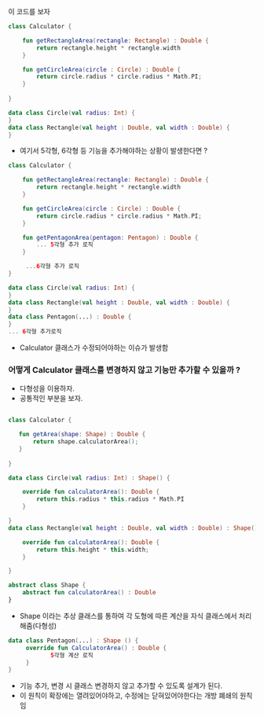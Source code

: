 이 코드를 보자 

```kotlin
class Calculator {

    fun getRectangleArea(rectangle: Rectangle) : Double {
        return rectangle.height * rectangle.width
    }

    fun getCircleArea(circle : Circle) : Double {
        return circle.radius * circle.radius * Math.PI;
    }
    
}

data class Circle(val radius: Int) {
}
data class Rectangle(val height : Double, val width : Double) {    
}

```

- 여기서 5각형, 6각형 등 기능을 추가해야하는 상황이 발생한다면 ?

```kotlin
class Calculator {

    fun getRectangleArea(rectangle: Rectangle) : Double {
        return rectangle.height * rectangle.width
    }

    fun getCircleArea(circle : Circle) : Double {
        return circle.radius * circle.radius * Math.PI;
    }

    fun getPentagonArea(pentagon: Pentagon) : Double {
        ... 5각형 추가 로직 
    }

     ...6각형 추가 로직 
}

data class Circle(val radius: Int) {
}
data class Rectangle(val height : Double, val width : Double) {    
}
data class Pentagon(...) : Double {
}
... 6각형 추가로직 

```
- Calculator 클래스가 수정되어야하는 이슈가 발생함


### 어떻게 Calculator 클래스를 변경하지 않고 기능만 추가할 수 있을까 ?
- 다형성을 이용하자.
- 공통적인 부분을 보자.

```kotlin

class Calculator {

   fun getArea(shape: Shape) : Double {
       return shape.calculatorArea();
   }
    
}

data class Circle(val radius: Int) : Shape() {

    override fun calculatorArea(): Double {
        return this.radius * this.radius * Math.PI
    }

}
data class Rectangle(val height : Double, val width : Double) : Shape() {

    override fun calculatorArea(): Double {
        return this.height * this.width;
    }

}

abstract class Shape {
    abstract fun calculatorArea() : Double
}

```
- Shape 이라는 추상 클래스를 통하여 각 도형에 따른 계산을 자식 클래스에서 처리해줌(다형성)

```kotlin
data class Pentagon(...) : Shape () {
     override fun CalculatorArea() : Double {
            5각형 계산 로직 
     }
}
```

- 기능 추가, 변경 시 클래스 변경하지 않고 추가할 수 있도록 설계가 된다.
- 이 원칙이 확장에는 열려있어야하고, 수정에는 닫혀있어야한다는 개방 폐쇄의 원칙임
